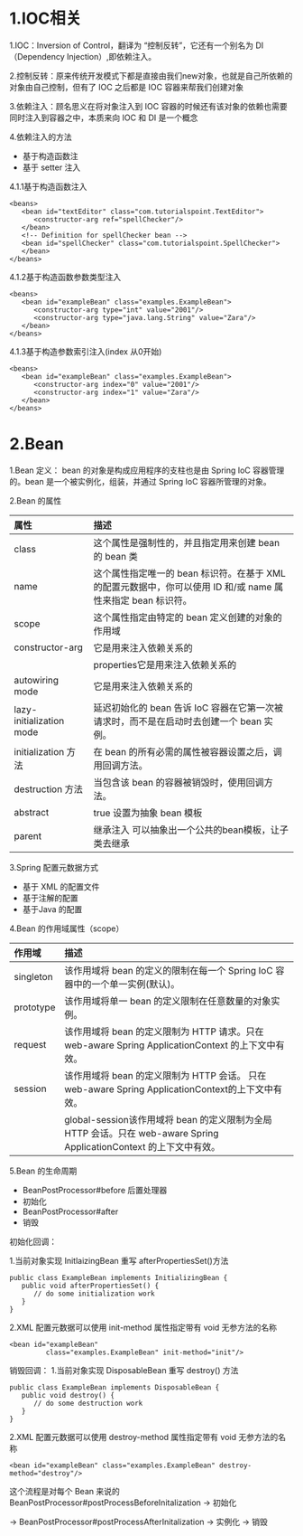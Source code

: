 # 1.IOC相关

1.IOC：Inversion of Control，翻译为 “控制反转”，它还有一个别名为 DI（Dependency Injection）,即依赖注入。

2.控制反转：原来传统开发模式下都是直接由我们new对象，也就是自己所依赖的对象由自己控制，但有了 IOC 之后都是 IOC 容器来帮我们创建对象

3.依赖注入：顾名思义在将对象注入到 IOC 容器的时候还有该对象的依赖也需要同时注入到容器之中，本质来向 IOC 和 DI 是一个概念

4.依赖注入的方法

* 基于构造函数注
* 基于 setter 注入

4.1.1基于构造函数注入

```plain
<beans>
   <bean id="textEditor" class="com.tutorialspoint.TextEditor">
      <constructor-arg ref="spellChecker"/>
   </bean>
   <!-- Definition for spellChecker bean -->
   <bean id="spellChecker" class="com.tutorialspoint.SpellChecker">
   </bean>
</beans>
```
4.1.2基于构造函数参数类型注入
```plain
<beans>
   <bean id="exampleBean" class="examples.ExampleBean">
      <constructor-arg type="int" value="2001"/>
      <constructor-arg type="java.lang.String" value="Zara"/>
   </bean>
</beans>
```
4.1.3基于构造参数索引注入(index 从0开始)
```plain
<beans>
   <bean id="exampleBean" class="examples.ExampleBean">
      <constructor-arg index="0" value="2001"/>
      <constructor-arg index="1" value="Zara"/>
   </bean>
</beans>
```
# 2.Bean

1.Bean 定义： bean 的对象是构成应用程序的支柱也是由 Spring IoC 容器管理的。bean 是一个被实例化，组装，并通过 Spring IoC 容器所管理的对象。

2.Bean 的属性

|**属性**|**描述**|
|:----|:----|
|class|这个属性是强制性的，并且指定用来创建 bean 的 bean 类|
|name|这个属性指定唯一的 bean 标识符。在基于 XML 的配置元数据中，你可以使用 ID 和/或 name 属性来指定 bean 标识符。|
|scope|这个属性指定由特定的 bean 定义创建的对象的作用域|
|constructor-arg|它是用来注入依赖关系的|
||properties它是用来注入依赖关系的|
|autowiring mode|它是用来注入依赖关系的|
|lazy-initialization mode|延迟初始化的 bean 告诉 IoC 容器在它第一次被请求时，而不是在启动时去创建一个 bean 实例。|
|initialization 方法|在 bean 的所有必需的属性被容器设置之后，调用回调方法。|
|destruction 方法|当包含该 bean 的容器被销毁时，使用回调方法。|
|abstract|true 设置为抽象 bean 模板|
|parent|继承注入 可以抽象出一个公共的bean模板，让子类去继承|

3.Spring 配置元数据方式

* 基于 XML 的配置文件
* 基于注解的配置
* 基于Java 的配置

4.Bean 的作用域属性（scope）

|**作用域**|**描述**|
|:----|:----|
|singleton|该作用域将 bean 的定义的限制在每一个 Spring IoC 容器中的一个单一实例(默认)。|
|prototype|该作用域将单一 bean 的定义限制在任意数量的对象实例。|
|request|该作用域将 bean 的定义限制为 HTTP 请求。只在 web-aware Spring ApplicationContext 的上下文中有效。|
|session|该作用域将 bean 的定义限制为 HTTP 会话。 只在web-aware Spring ApplicationContext的上下文中有效。|
||global-session该作用域将 bean 的定义限制为全局 HTTP 会话。只在 web-aware Spring ApplicationContext 的上下文中有效。|

5.Bean 的生命周期

* BeanPostProcessor#before 后置处理器
* 初始化
* BeanPostProcessor#after
* 销毁

初始化回调：

1.当前对象实现 InitlaizingBean 重写 afterPropertiesSet()方法

```plain
public class ExampleBean implements InitializingBean {
   public void afterPropertiesSet() {
      // do some initialization work
   }
}
```
2.XML 配置元数据可以使用 init-method 属性指定带有 void 无参方法的名称
```plain
<bean id="exampleBean" 
         class="examples.ExampleBean" init-method="init"/>
```
销毁回调：
1.当前对象实现 DisposableBean 重写 destroy() 方法

```plain
public class ExampleBean implements DisposableBean {
   public void destroy() {
      // do some destruction work
   }
}
```
2.XML 配置元数据可以使用 destroy-method 属性指定带有 void 无参方法的名称
```plain
<bean id="exampleBean" class="examples.ExampleBean" destroy-method="destroy"/>
```
这个流程是对每个 Bean 来说的
BeanPostProcessor#postProcessBeforeInitalization -> 初始化

-> BeanPostProcessor#postProcessAfterInitalization -> 实例化 -> 销毁

